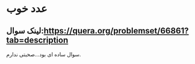 # عدد خوب
## لینک سوال:https://quera.org/problemset/66861?tab=description

سوال ساده ای بود...صحبتی ندارم.
